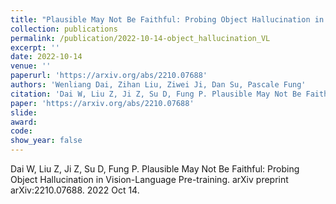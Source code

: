 ```yaml
---
title: "Plausible May Not Be Faithful: Probing Object Hallucination in Vision-Language Pre-training"
collection: publications
permalink: /publication/2022-10-14-object_hallucination_VL
excerpt: ''
date: 2022-10-14
venue: ''
paperurl: 'https://arxiv.org/abs/2210.07688'
authors: 'Wenliang Dai, Zihan Liu, Ziwei Ji, Dan Su, Pascale Fung'
citation: 'Dai W, Liu Z, Ji Z, Su D, Fung P. Plausible May Not Be Faithful: Probing Object Hallucination in Vision-Language Pre-training. arXiv preprint arXiv:2210.07688. 2022 Oct 14.'
paper: 'https://arxiv.org/abs/2210.07688'
slide:
award:
code:
show_year: false
---
```


Dai W, Liu Z, Ji Z, Su D, Fung P. Plausible May Not Be Faithful: Probing Object Hallucination in Vision-Language Pre-training. arXiv preprint arXiv:2210.07688. 2022 Oct 14.
